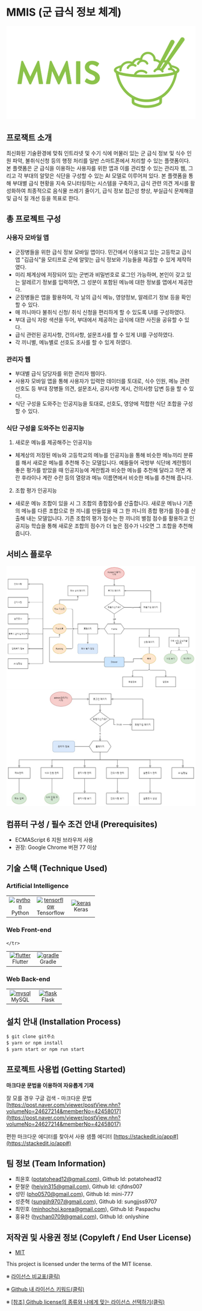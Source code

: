 


# MMIS (군 급식 정보 체계)
![Logo](https://github.com/osamhack2021/APP_AI_MMIS_teamMMIS/blob/main/assets/logo_white_background.jpg)


## 프로잭트 소개
 최신화된 기술환경에 맞춰 인트라넷 및 수기 식에 머물러 있는 군 급식 정보 및 식수 인원 파악, 불취식신청 등의 행정 처리를 일반 스마트폰에서 처리할 수 있는 플랫폼이다. 본 플랫폼은 군 급식을 이용하는 사용자를 위한 앱과 이를 관리할 수 있는 관리자 웹, 그리고 각 부대의 알맞은 식단을 구성할 수 있는 AI 모델로 이루어져 있다. 본 플랫폼을 통해 부대별 급식 현황을 지속 모니터링하는 시스템을 구축하고, 급식 관련 의견 게시를 활성화하여 최종적으로 음식물 쓰레기 줄이기, 급식 정보 접근성 향상, 부실급식 문제해결 및 급식 질 개선 등을 목표로 한다. 


## 총 프로젝트 구성
### 사용자 모바일 앱
- 군장병들을 위한 급식 정보 모바일 앱이다. 민간에서 이용되고 있는 고등학교 급식앱 "김급식"을 모티프로 군에 알맞는 급식 정보와 기능들을 제공할 수 있게 제작하였다. 
- 미리 체계상에 저장되어 있는 군번과 비밀번호로 로그인 가능하며, 본인이 갖고 있는 알레르기 정보를 입력하면, 그 성분이 포함된 메뉴에 대한 정보를 앱에서 제공한다. 
- 군장병들은 앱을 활용하여, 각 날의 급식 메뉴, 영양정보, 알레르기 정보 등을 확인할 수 있다. 
- 매 끼니마다 불취식 신청/ 취식 신청을 편리하게 할 수 있도록 UI를 구성하였다. 
- 부대 급식 자랑 색션을 두어, 부대에서 제공하는 급식에 대한 사진을 공유할 수 있다. 
- 급식 관련된 공지사항, 건의사항, 설문조사를 할 수 있게 UI를 구성하였다. 
- 각 끼니별, 메뉴별로 선호도 조사를 할 수 있게 하였다. 

### 관리자 웹
- 부대별 급식 담당자를 위한 관리자 웹이다. 
- 사용자 모바일 앱을 통해 사용자가 입력한 데이터를 토대로, 식수 인원, 메뉴 관련 선호도 등 부대 장병들 의견, 설문조사, 공지사항 게시, 건의사항 답변 등을 할 수 있다. 
- 식단 구성을 도와주는 인공지능을 토대로, 선호도, 영양에 적합한 식단 조합을 구성할 수 있다. 

### 식단 구성을 도와주는 인공지능

1. 새로운 메뉴를 제공해주는 인공지능 
- 체계상의 저장된 메뉴와 고등학교의 메뉴를 인공지능을 통해 비슷한 메뉴끼리 분류를 해서 새로운 메뉴를 추천해 주는 모델입니다. 예들들어 국방부 식단에 계란찜이 좋은 평가를 받았을 때 인공지능에 계란찜과 비슷한 메뉴를 추천해 달라고 하면 계란 후라이나 계란 수란 등의 열량과 메뉴 이름면에서 비슷한 메뉴를 추천해 줍니다.

2. 조합 평가 인공지능
- 새로운 메뉴 조합이 있을 시 그 조합의 종합점수를 산출합니다. 새로운 메뉴나 기존의 메뉴를 다른 조합으로 한 끼니를 만들었을 때 그 한 끼니의 종합 평가를 점수를 산출해 내는 모델입니다. 기존 조합의 평가 점수는 한 끼니의 별점 점수를 활용하고 인공지능 학습을 통해 새로운 조합의 점수가 더 높은 점수가 나오면 그 조합을 추천해 줍니다.

## 서비스 플로우
![myapp flow](https://github.com/osamhack2021/APP_AI_MMIS_teamMMIS/blob/main/assets/myapp_flow.jpg)
![admin flow](https://github.com/osamhack2021/APP_AI_MMIS_teamMMIS/blob/main/assets/admin_flow.jpg)

## 컴퓨터 구성 / 필수 조건 안내 (Prerequisites)
* ECMAScript 6 지원 브라우저 사용
* 권장: Google Chrome 버젼 77 이상


## 기술 스택 (Technique Used) 
### Artificial Intelligence

<table>
<tbody>
    <tr>
        <td width="60">
            <div align="center"><a href="https://www.python.org" target="_blank"> <img src="https://www.python.org/static/img/python-logo@2x.png" alt="python" height="40"/> </a><br>Python</br></div>
        </td>
        <td width="60">
            <div align="center"><a href="https://www.tensorflow.org/" target="_blank"> <img src="https://www.gstatic.com/devrel-devsite/prod/vfe8af62599ec445552c3fb43608c37ff46463c9fce3b14d8ee63b2e71edddffd/tensorflow/images/lockup.svg?dcb_=0.6050776491075445" alt="tensorflow" height="40"/> </a><br>Tensorflow</br></div>
        </td>
        <td width="60">
            <div align="center"><a href="https://keras.io/" target="_blank"> <img src="https://keras.io/img/logo.png" alt="keras" height="40"/> </a><br>Keras</br></div>
        </td>
    </tr>
</tbody>
</table>

### Web Front-end

<table>
<tbody>
    <tr>
        <td width="60">
            <div align="center"><a href="https://flutter.dev/" target="_blank"> <img src="https://cdn.jsdelivr.net/gh/devicons/devicon/icons/flutter/flutter-original.svg" alt="flutter" width="40" height="40"/> </a><br>Flutter</br></div>
        </td>
        <td width="60">
            <div align="center"><a href="https://gradle.org/" target="_blank"> <img src="https://cdn.jsdelivr.net/gh/devicons/devicon/icons/gradle/gradle-plain.svg" alt="gradle" width="40" height="40"/> </a><br>Gradle</br></div>
        </td>
        
    </tr>
</tbody>
</table>

### Web Back-end

<table>
<tbody>
    <tr>
        <td width="60">
            <div align="center"><a href="https://www.mysql.com/" target="_blank"> <img src="https://cdn.jsdelivr.net/gh/devicons/devicon/icons/mysql/mysql-original-wordmark.svg" alt="mysql" width="40" height="40"/> </a><br>MySQL</br></div>
        </td>
        <td width="60">
            <div align="center"><a href="https://flask.palletsprojects.com/en/2.0.x/" target="_blank"> <img src="https://cdn.jsdelivr.net/gh/devicons/devicon/icons/flask/flask-original.svg" alt="flask" width="40" height="40"/> </a><br>Flask</br></div>
        </td>
</tbody>
</table>


## 설치 안내 (Installation Process)
```bash
$ git clone git주소
$ yarn or npm install
$ yarn start or npm run start
```

## 프로젝트 사용법 (Getting Started)
**마크다운 문법을 이용하여 자유롭게 기재**

잘 모를 경우
구글 검색 - 마크다운 문법
[https://post.naver.com/viewer/postView.nhn?volumeNo=24627214&memberNo=42458017](https://post.naver.com/viewer/postView.nhn?volumeNo=24627214&memberNo=42458017)

 편한 마크다운 에디터를 찾아서 사용
 샘플 에디터 [https://stackedit.io/app#](https://stackedit.io/app#)
 
## 팀 정보 (Team Information)
- 최윤호 (potatohead12@gmail.com), Github Id: potatohead12
- 문철운 (heiyin315@gmail.com), Github Id: cjfdns007
- 성민 (pho0570@gmail.com), Github Id: mini-777
- 성준혁 (sungjjh9707@gmail.com), Github Id: sungjjss9707
- 최민호 (minhochoi.korea@gmail.com), Github Id: Paspachu
- 홍유찬 (hychan0709@gmail.com), Github Id: onlyshine

## 저작권 및 사용권 정보 (Copyleft / End User License)
 * [MIT](https://github.com/osam2020-WEB/Sample-ProjectName-TeamName/blob/master/license.md)

This project is licensed under the terms of the MIT license.

※ [라이선스 비교표(클릭)](https://olis.or.kr/license/compareGuide.do)

※ [Github 내 라이선스 키워드(클릭)](https://docs.github.com/en/github/creating-cloning-and-archiving-repositories/creating-a-repository-on-github/licensing-a-repository)

※ [\[참조\] Github license의 종류와 나에게 맞는 라이선스 선택하기(클릭)](https://flyingsquirrel.medium.com/github-license%EC%9D%98-%EC%A2%85%EB%A5%98%EC%99%80-%EB%82%98%EC%97%90%EA%B2%8C-%EB%A7%9E%EB%8A%94-%EB%9D%BC%EC%9D%B4%EC%84%A0%EC%8A%A4-%EC%84%A0%ED%83%9D%ED%95%98%EA%B8%B0-ae29925e8ff4)


